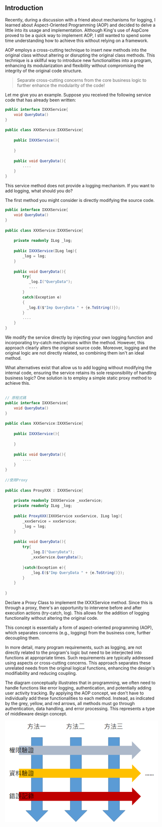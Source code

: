 ## Introduction

Recently, during a discussion with a friend about mechanisms for logging, I learned about Aspect-Oriented Programming (AOP) and decided to delve a little into its usage and implementation. Although King's use of AspCore proved to be a quick way to implement AOP, I still wanted to spend some time understanding how to achieve this without relying on a framework.

AOP employs a cross-cutting technique to insert new methods into the original class without altering or disrupting the original class methods. This technique is a skillful way to introduce new functionalities into a program, enhancing its modularization and flexibility without compromising the integrity of the original code structure.

> Separate cross-cutting concerns from the core business logic to further enhance the modularity of the code!

Let me give you an example. Suppose you received the following service code that has already been written:

```csharp
public interface IXXXService{
    void QueryData()
}

public class XXXService:IXXXService{
    
    public IXXXService(){
    
    }
    
    public void QueryData(){
        ....
    }
}
```
This service method does not provide a logging mechanism. If you want to add logging, what should you do?

The first method you might consider is directly modifying the source code.

```csharp
public interface IXXXService{
    void QueryData()
}

public class XXXService:IXXXService{
    
    private readonly ILog _log;
    
    public IXXXService(ILog log){
        _log = log;
    }
    
    public void QueryData(){
        try{
           _log.I("QueryData");
           ....
        }
        catch(Exception e)
        {
          _log.E($"Imp QueryData " + {e.ToString()});
        }
        ....
    }
}
```

We modify the service directly by injecting your own logging function and incorporating try-catch mechanisms within the method. However, this approach clearly alters the original source code. Moreover, logging and the original logic are not directly related, so combining them isn't an ideal method.

What alternatives exist that allow us to add logging without modifying the internal code, ensuring the service retains its sole responsibility of handling business logic? One solution is to employ a simple static proxy method to achieve this.

```csharp

// 原程式碼
public interface IXXXService{
    void QueryData()
}

public class XXXService:IXXXService{
    
    public IXXXService(){
    
    }
    
    public void QueryData(){
        ....
    }
}

//使用Proxy

public class ProxyXXX : IXXXService{

    private readonly IXXXService _xxxService;
    private readonly ILog _log;
    
    public ProxyXXX(IXXXService xxxService, ILog log){
        _xxxService = xxxService;
        _log = log;
    }
    
    public void QueryData(){
        try{
            _log.I("QueryData");
            _xxxService.QueryData();
            
        }catch(Exception e){
            _log.E($"Imp QueryData " + {e.ToString()});
        }
    }

}
```

Declare a Proxy Class to implement the IXXXService method. Since this is through a proxy, there's an opportunity to intervene before and after execution actions (try-catch, log). This allows for the addition of logging functionality without altering the original code.

This concept is essentially a form of aspect-oriented programming (AOP), which separates concerns (e.g., logging) from the business core, further decoupling them.

In more detail, many program requirements, such as logging, are not directly related to the program's logic but need to be interjected into functions at appropriate times. Such requirements are typically addressed using aspects or cross-cutting concerns. This approach separates these unrelated needs from the original logical functions, enhancing the design's modifiability and reducing coupling.

The diagram conceptually illustrates that in programming, we often need to handle functions like error logging, authentication, and potentially adding user activity tracking. By applying the AOP concept, we don't have to individually add these functionalities to each method. Instead, as indicated by the grey, yellow, and red arrows, all methods must go through authentication, data handling, and error processing. This represents a type of middleware design concept.
 
![Object Reference](images/00/05/001.png)




